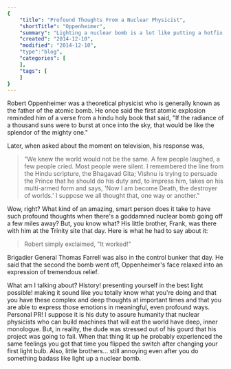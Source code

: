 ```yaml
---
{
    "title": "Profound Thoughts From a Nuclear Physicist",
    "shortTitle": "Oppenheimer",
    "summary": "Lighting a nuclear bomb is a lot like putting a hotfix into production.",
    "created": "2014-12-10",
    "modified": "2014-12-10",
    "type":"blog",
    "categories": [
    ],
    "tags": [
    ]
}
---
```

Robert Oppenheimer was a theoretical physicist who is generally known as the father of the atomic bomb. He once said the first atomic explosion reminded him of a verse from a hindu holy book that said, "If the radiance of a thousand suns were to burst at once into the sky, that would be like the splendor of the mighty one."

Later, when asked about the moment on television, his response was, 

<blockquote>"We knew the world would not be the same. A few people laughed, a few people cried. Most people were silent. I remembered the line from the Hindu scripture, the Bhagavad Gita; Vishnu is trying to persuade the Prince that he should do his duty and, to impress him, takes on his multi-armed form and says, 'Now I am become Death, the destroyer of worlds.' I suppose we all thought that, one way or another."</blockquote>

Wow, right? What kind of an amazing, smart person does it take to have such profound thoughts when there's a goddamned nuclear bomb going off a few miles away? But, you know what? His little brother, Frank, was there with him at the Trinity site that day. Here is what he had  to say about it:

<blockquote> 
Robert simply exclaimed, "It worked!" 
</blockquote>

Brigadier General Thomas Farrell was also in the control bunker that day. He said that the second the bomb went off, Oppenheimer's face relaxed into  an expression of tremendous relief.

What am I talking about? History! presenting yourself in the best light possible! making it sound like you totally know what you're doing and that you have these complex and deep thoughts at important times and that you are able to express those emotions in meaningful, even profound ways. Personal PR! I suppose it is his duty to assure humanity that nuclear physicists who can build machines that will eat the world have deep, inner monologue. But, in reality, the dude was stressed out of his gourd that his project was going to fail. When that thing lit up he probably experienced the same feelings you got that time you flipped the switch after changing your first light bulb. Also, little brothers... still annoying even after you do something badass like light up a nuclear bomb. 

